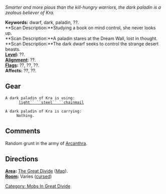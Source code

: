 *Smarter and more pious than the kill-hungry warriors, the dark paladin
is a zealous believer of Kra.*

**Keywords:** dwarf, dark, paladin, ??.  
**Scan Description:**Studying a book on mind control, she never looks
up.  
**Scan Description:**A paladin stares at the Dream Wall, lost in
thought.  
**Scan Description:**The dark dwarf seeks to control the strange desert
beasts.  
**[Level](Level "wikilink"):** ??.  
**[Alignment](Alignment "wikilink"):** ??.  
**[Flags](:Category:_Mob_Types "wikilink"):** ??, ??, ??.  
**Affects:** ??, ??.  

## Gear

`A dark paladin of Kra is using:`  
<worn on body>`      `[`light`` ``steel`` ``chainmail`](Light_Steel_Chainmail "wikilink")

`A dark paladin of Kra is carrying:`  
`     Nothing.`

## Comments

Random grunt in the army of [Arcanthra](Arcanthra_The_Black "wikilink").

## Directions

**[Area](:Category:_Areas "wikilink"):** [The Great
Divide](:Category:_Great_Divide "wikilink")
([Map](Great_Divide_Map "wikilink")).  
**[Room](:Category:_Rooms "wikilink"):** Varies
([cursed](Cursed_Rooms "wikilink"))  

[Category: Mobs In Great
Divide](Category:_Mobs_In_Great_Divide "wikilink")
